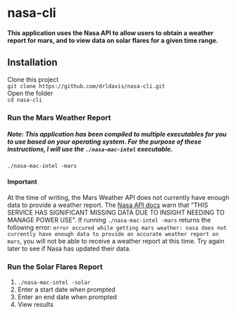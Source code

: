 # nasa-cli  
#### This application uses the Nasa API to allow users to obtain a weather report for mars, and to view data on solar flares for a given time range.

## Installation  
Clone this project  
`git clone https://github.com/drldavis/nasa-cli.git`  
Open the folder  
`cd nasa-cli`  
### Run the Mars Weather Report
##### Note: This application has been compiled to multiple executables for you to use based on your operating system. For the purpose of these instructions, I will use the `./nasa-mac-intel` executable.
`./nasa-mac-intel -mars`
#### Important
At the time of writing, the Mars Weather API does not currently have enough data to provide a weather report. The [Nasa API docs](https://api.nasa.gov/#:~:text=THIS%20SERVICE%20HAS%20SIGNIFICANT%20MISSING%20DATA%20DUE%20TO%20INSIGHT%20NEEDING%20TO%20MANAGE%20POWER%20USE%3APlease%20check%20out%20the%20seasonal%20weather%20report%20plot%20for%20an%20illustration%20of%20missing%20data%20and%20read%20this%20article%20about%20how%20dust%20and%20distance%20from%20the%20sun%20affect%20Insight%27s%20power%20situation.) warn that "THIS SERVICE HAS SIGNIFICANT MISSING DATA DUE TO INSIGHT NEEDING TO MANAGE POWER USE". If running `./nasa-mac-intel -mars` returns the following error: `error occured while getting mars weather: nasa does not currently have enough data to provide an accurate weather report on mars`, you will not be able to receive a weather report at this time. Try again later to see if Nasa has updated their data.  
### Run the Solar Flares Report
1. `./nasa-mac-intel -solar`  
2. Enter a start date when prompted
3. Enter an end date when prompted
4. View results
